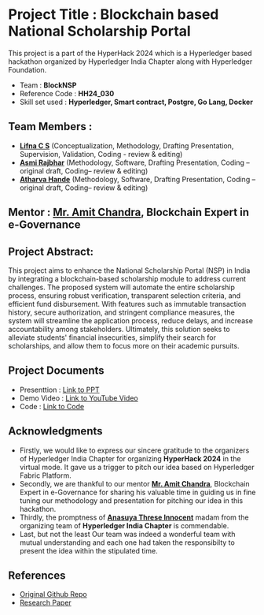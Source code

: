 # Project Title : **Blockchain based National Scholarship Portal**
This project is a part of the HyperHack 2024 which is a Hyperledger based hackathon organized by Hyperledger India Chapter along with Hyperledger Foundation.
- Team : **BlockNSP**
- Reference Code : **HH24_030**
- Skill set used : **Hyperledger, Smart contract, Postgre, Go Lang, Docker**

## Team Members :
  - [**Lifna C S**](https://www.linkedin.com/in/lifna-c-s-94015678/) (Conceptualization, Methodology, Drafting Presentation, Supervision, Validation, Coding - review & editing)
  - [**Asmi Rajbhar**](https://www.linkedin.com/in/asmi-rajbhar-818613239/) (Methodology, Software, Drafting Presentation, Coding – original draft, Coding– review & editing)
  - [**Atharva Hande**](https://www.linkedin.com/in/atharva-hande/) (Methodology, Software, Drafting Presentation, Coding – original draft, Coding– review & editing)

## Mentor : [**Mr. Amit Chandra**](https://www.linkedin.com/in/amitchandra13/), Blockchain Expert in e-Governance

## Project Abstract:
This project aims to enhance the National Scholarship Portal (NSP) in India by integrating a blockchain-based scholarship module to address current challenges. The proposed system will automate the entire scholarship process, ensuring robust verification, transparent selection criteria, and efficient fund disbursement. With features such as immutable transaction history, secure authorization, and stringent compliance measures, the system will streamline the application process, reduce delays, and increase accountability among stakeholders. Ultimately, this solution seeks to alleviate students' financial insecurities, simplify their search for scholarships, and allow them to focus more on their academic pursuits.

## Project Documents
- Presenttion :  [Link to PPT]()
- Demo Video : [Link to YouTube Video](https://youtu.be/UsxJwS-7ASI)
- Code : [Link to Code](https://github.com/LifnaJos/HyperHack2024-BlockNSP/tree/main/code)

## Acknowledgments
- Firstly, we would like to express our sincere gratitude to the organizers of Hyperledger India Chapter for organizing **HyperHack 2024** in the virtual mode. It gave us a trigger to pitch our idea based on Hyperledger Fabric Platform.
- Secondly, we are thankful to our mentor [**Mr. Amit Chandra**](https://www.linkedin.com/in/amitchandra13/), Blockchain Expert in e-Governance for sharing his valuable time in guiding us in fine tuning our methodology and presentation for pitching our idea in this hackathon.
- Thirdly, the promptness of [**Anasuya Threse Innocent**](https://www.linkedin.com/in/anasuyathrese/) madam from the organizing team of **Hyperledger India Chapter** is commendable. 
- Last, but not the least Our team was indeed a wonderful team with mutual understanding and each one had taken the responsibilty to present the idea within the stipulated time. 

## References
- [Original Github Repo](https://github.com/LifnaJos/Blockchain-based-National-Scholarship-Portal)
- [Research Paper](https://github.com/LifnaJos/Blockchain-based-National-Scholarship-Portal/blob/Phase-1-Intelligent-Scholarship-Disbursement-Module-for-NSP-(2016-17)/ISDM_NSP_Paper.pdf)
